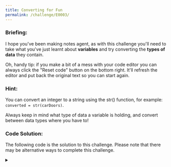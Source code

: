 ```yaml
---
title: Converting for Fun
permalink: /challenge/E0003/
---
```


### Briefing: 
I hope you've been making notes agent, as with this challenge you'll need to take what you've just learnt about **variables** and try converting the **types of data** they contain.

Oh, handy tip: if you make a bit of a mess with your code editor you can always click the "Reset code" button on the bottom right. It'll refresh the editor and put back the original text so you can start again.

### Hint: 
You can convert an integer to a string using the str() function, for example: `converted = str(carDoors)`.

Always keep in mind what type of data a variable is holding, and convert between data types where you have to!

### Code Solution: 
The following code is the solution to this challenge. Please note that there may be alternative ways to complete this challenge.

<details class="has-spoiler spoiler-span">
  <summary></summary>
  <pre><code>
# CHALLENGE 1: Convert carDoors to a string using type conversion.
# Save it in a new variable: carDoorsString
carDoorsString = str(carDoors)

# CHALLENGE 2: Print out the number of doors in the car
# using print(carInfo + carDoorsString)
print(carInfo + carDoorsString)
  </code></pre>
</details>
